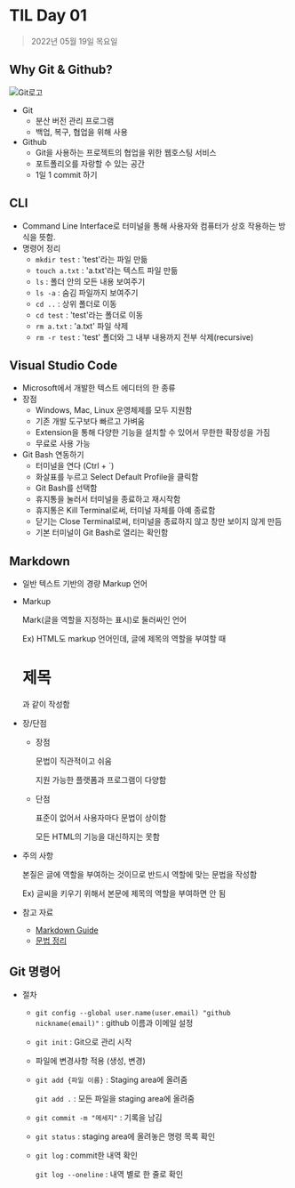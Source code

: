 # TIL Day 01

> 2022년 05월 19일 목요일

## Why Git & Github?

<img src="https://user-images.githubusercontent.com/49775540/168756716-68f9aebb-380f-4897-8141-78d8403f6113.png" alt="Git로고" style="zoom:100%;"/>

+ Git
  + 분산 버전 관리 프로그램
  + 백업, 복구, 협업을 위해 사용
+ Github
  + Git을 사용하는 프로젝트의 협업을 위한 웹호스팅 서비스
  + 포트폴리오를 자랑할 수 있는 공간
  + 1일 1 commit 하기



## CLI

- Command Line Interface로 터미널을 통해 사용자와 컴퓨터가 상호 작용하는 방식을 뜻함.
- 명령어 정리
  - `mkdir test` : 'test'라는 파일 만듦
  - `touch a.txt` : 'a.txt'라는 텍스트 파일 만듦
  - `ls` : 폴더 안의 모든 내용 보여주기
  - `ls -a` : 숨김 파일까지 보여주기
  - `cd ..` : 상위 폴더로 이동
  - `cd test` : 'test'라는 폴더로 이동
  - `rm a.txt` : 'a.txt' 파일 삭제
  - `rm -r test` : 'test' 폴더와 그 내부 내용까지 전부 삭제(recursive)



## Visual Studio Code

+ Microsoft에서 개발한 텍스트 에디터의 한 종류
+ 장점
  + Windows, Mac, Linux 운영체제를 모두 지원함
  + 기존 개발 도구보다 빠르고 가벼움
  + Extension을 통해 다양한 기능을 설치할 수 있어서 무한한 확장성을 가짐
  + 무료로 사용 가능
+ Git Bash 연동하기
  + 터미널을 연다  (Ctrl + `)
  + 화살표를 누르고 Select Default Profile을 클릭함
  + Git Bash를 선택함
  + 휴지통을 눌러서 터미널을 종료하고 재시작함
  + 휴지통은 Kill Terminal로써, 터미널 자체를 아예 종료함
  + 닫기는 Close Terminal로써, 터미널을 종료하지 않고 창만 보이지 않게 만듬
  + 기본 터미널이 Git Bash로 열리는 확인함



## Markdown

+ 일반 텍스트 기반의 경량 Markup 언어

+ Markup

  Mark(글을 역할을 지정하는 표시)로 둘러싸인 언어

  Ex) HTML도 markup 언어인데, 글에 제목의 역할을 부여할 때 <h1>제목</h1>과 같이 작성함

+ 장/단점

  + 장점

    문법이 직관적이고 쉬움

    지원 가능한 플랫폼과 프로그램이 다양함

  + 단점

    표준이 없어서 사용자마다 문법이 상이함

    모든 HTML의 기능을 대신하지는 못함

+ 주의 사항

  본질은 글에 역할을 부여하는 것이므로 반드시 역할에 맞는 문법을 작성함

  Ex) 글씨을 키우기 위해서 본문에 제목의 역할을 부여하면 안 됨

+ 참고 자료

  + [Markdown Guide](https://www.markdownguide.org/basic-syntax/)
  + [문법 정리](https://gist.github.com/ihoneymon/652be052a0727ad59601)



## Git 명령어

+ 절차

  + `git config --global user.name(user.email) "github nickname(email)"` : github 이름과 이메일 설정

  + `git init` : Git으로 관리 시작

  + 파일에 변경사항 적용 (생성, 변경)

  + `git add {파일 이름}` : Staging area에 올려줌

    `git add .` : 모든 파일을 staging area에 올려줌

  + `git commit -m "메세지"` : 기록을 남김

  + `git status` : staging area에 올려놓은 명령 목록 확인

  + `git log` : commit한 내역 확인

    `git log --oneline` : 내역 별로 한 줄로 확인